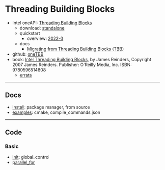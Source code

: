 # Threading Building Blocks

- Intel oneAPI: [Threading Building Blocks](https://www.intel.com/content/www/us/en/developer/tools/oneapi/onetbb.html)
  - download: [standalone](https://www.intel.com/content/www/us/en/developer/tools/oneapi/onetbb-download.html)
  - quickstart
    - overview: [2022-0](https://www.intel.com/content/www/us/en/docs/onetbb/get-started-guide/2022-0/overview.html)
  - docs
    - [Migrating from Threading Building Blocks (TBB)](https://www.intel.com/content/www/us/en/docs/onetbb/developer-guide-api-reference/2022-0/migrating-from-threading-building-blocks-tbb.html)
- github: [oneTBB](https://github.com/oneapi-src/oneTBB)
- book: [Intel Threading Building Blocks](https://www.oreilly.com/library/view/intel-threading-building/9780596514808/), by James Reinders, Copyright 2007 James Reinders. Publisher: O'Reilly Media, Inc. ISBN: 9780596514808
  - [errata](https://www.oreilly.com/catalog/errataunconfirmed.csp?isbn=9780596514808)

---

## Docs

- [install](docs/install.md): package manager, from source
- [examples](docs/examples.md): cmake, compile_commands.json

---

## Code

### Basic

- [init](src/basic/init/README.md): global_control
- [parallel_for](src/basic/parallel_for/README.md)

